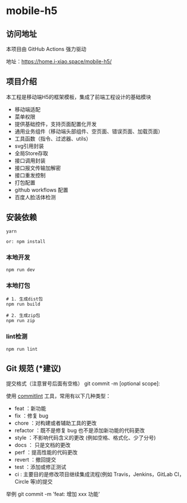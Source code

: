 # mobile-h5

## 访问地址

本项目由 GitHub Actions 强力驱动

地址：https://home.i-xiao.space/mobile-h5/
## 项目介绍

本工程是移动端H5的框架模板，集成了前端工程设计的基础模块

- 移动端适配
- 菜单权限
- 提供基础控件，支持页面配置化开发
- 通用业务组件（移动端头部组件、空页面、错误页面、加载页面）
- 工具函数（指令、过滤器、utils）
- svg引用封装
- 全局Store存取
- 接口调用封装
- 接口报文传输加解密
- 接口重发控制
- 打包配置
- github workflows 配置
- 百度人脸活体检测
## 安装依赖

```
yarn

or: npm install
```

### 本地开发

```
npm run dev
```

### 本地打包

```
# 1. 生成dist包
npm run build

# 2. 生成zip包
npm run zip
```

### lint检测

```
npm run lint
```

## Git 规范 (\*建议)

提交格式（注意冒号后面有空格）
git commit -m <type>[optional scope]: <description>

使用 [commitlint](https://github.com/conventional-changelog/commitlint) 工具，常用有以下几种类型：

- feat ：新功能
- fix ：修复 bug
- chore ：对构建或者辅助工具的更改
- refactor ：既不是修复 bug 也不是添加新功能的代码更改
- style ：不影响代码含义的更改 (例如空格、格式化、少了分号)
- docs ： 只是文档的更改
- perf ：提高性能的代码更改
- revert ：撤回提交
- test ：添加或修正测试
- ci : 主要目的是修改项目继续集成流程(例如 Travis，Jenkins，GitLab CI，Circle 等)的提交

举例
git commit -m 'feat: 增加 xxx 功能'
